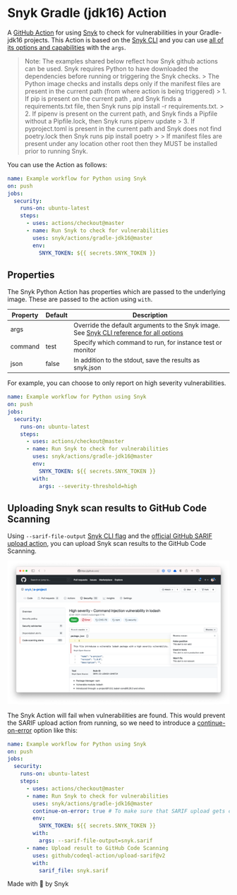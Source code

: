 # Snyk Gradle (jdk16)  Action

A [GitHub Action](https://github.com/features/actions) for using [Snyk](https://snyk.co/SnykGH) to check for
vulnerabilities in your Gradle-jdk16 projects. This Action is based on the [Snyk CLI][cli-gh] and you can use [all of its options and capabilities][cli-ref] with the `args`.

 > Note: The examples shared below reflect how Snyk github actions can be used. Snyk requires Python to have downloaded the dependencies before running or triggering the Snyk checks.
                          > The Python image checks and installs deps only if the manifest files are present in the current path (from where action is being triggered)
                          > 1. If pip is present on the current path , and Snyk finds a requirements.txt file, then Snyk runs pip install -r requirements.txt.
                          > 2. If pipenv is present on the current path, and Snyk finds a Pipfile without a Pipfile.lock, then Snyk runs pipenv update
                          > 3. If pyproject.toml is present in the current path and Snyk does not find poetry.lock then Snyk runs pip install poetry
                          >
                          > If manifest files are present under any location other root then they MUST be installed prior to running Snyk.

You can use the Action as follows:

```yaml
name: Example workflow for Python using Snyk
on: push
jobs:
  security:
    runs-on: ubuntu-latest
    steps:
      - uses: actions/checkout@master
      - name: Run Snyk to check for vulnerabilities
        uses: snyk/actions/gradle-jdk16@master
        env:
          SNYK_TOKEN: ${{ secrets.SNYK_TOKEN }}
```

## Properties

The Snyk Python Action has properties which are passed to the underlying image. These are passed to the action using `with`.

| Property | Default | Description                                                                                         |
| -------- | ------- | --------------------------------------------------------------------------------------------------- |
| args     |         | Override the default arguments to the Snyk image. See [Snyk CLI reference for all options][cli-ref] |
| command  | test    | Specify which command to run, for instance test or monitor                                          |
| json     | false   | In addition to the stdout, save the results as snyk.json                                            |

For example, you can choose to only report on high severity vulnerabilities.

```yaml
name: Example workflow for Python using Snyk
on: push
jobs:
  security:
    runs-on: ubuntu-latest
    steps:
      - uses: actions/checkout@master
      - name: Run Snyk to check for vulnerabilities
        uses: snyk/actions/gradle-jdk16@master
        env:
          SNYK_TOKEN: ${{ secrets.SNYK_TOKEN }}
        with:
          args: --severity-threshold=high
```

## Uploading Snyk scan results to GitHub Code Scanning

Using `--sarif-file-output` [Snyk CLI flag][cli-ref] and the [official GitHub SARIF upload action](https://docs.github.com/en/code-security/secure-coding/uploading-a-sarif-file-to-github), you can upload Snyk scan results to the GitHub Code Scanning.

![Snyk results as a SARIF output uploaded to GitHub Code Scanning](../_templates/sarif-example.png)

The Snyk Action will fail when vulnerabilities are found. This would prevent the SARIF upload action from running, so we need to introduce a [continue-on-error](https://docs.github.com/en/actions/reference/workflow-syntax-for-github-actions#jobsjob_idstepscontinue-on-error) option like this:

```yaml
name: Example workflow for Python using Snyk
on: push
jobs:
  security:
    runs-on: ubuntu-latest
    steps:
      - uses: actions/checkout@master
      - name: Run Snyk to check for vulnerabilities
        uses: snyk/actions/gradle-jdk16@master
        continue-on-error: true # To make sure that SARIF upload gets called
        env:
          SNYK_TOKEN: ${{ secrets.SNYK_TOKEN }}
        with:
          args: --sarif-file-output=snyk.sarif
      - name: Upload result to GitHub Code Scanning
        uses: github/codeql-action/upload-sarif@v2
        with:
          sarif_file: snyk.sarif
```

Made with 💜 by Snyk

[cli-gh]: https://github.com/snyk/snyk 'Snyk CLI'
[cli-ref]: https://docs.snyk.io/snyk-cli/cli-reference 'Snyk CLI Reference documentation'
